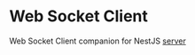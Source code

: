 # Web Socket Client

Web Socket Client companion for NestJS [server](https://github.com/eacardenase/teslo-shop)
